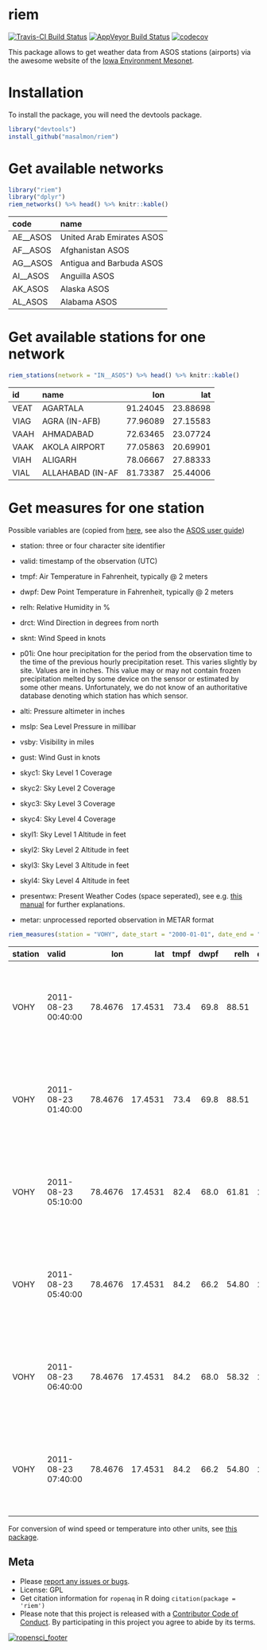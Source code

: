 riem
====

[![Travis-CI Build Status](https://travis-ci.org/masalmon/riem.svg?branch=master)](https://travis-ci.org/masalmon/riem) [![AppVeyor Build Status](https://ci.appveyor.com/api/projects/status/github/masalmon/riem?branch=master&svg=true)](https://ci.appveyor.com/project/masalmon/riem) [![codecov](https://codecov.io/gh/masalmon/riem/branch/master/graph/badge.svg)](https://codecov.io/gh/masalmon/riem)

This package allows to get weather data from ASOS stations (airports) via the awesome website of the [Iowa Environment Mesonet](https://mesonet.agron.iastate.edu/request/download.phtml?network=IN__ASOS).

Installation
============

To install the package, you will need the devtools package.

``` r
library("devtools")
install_github("masalmon/riem")
```

Get available networks
======================

``` r
library("riem")
library("dplyr")
riem_networks() %>% head() %>% knitr::kable()
```

| code       | name                      |
|:-----------|:--------------------------|
| AE\_\_ASOS | United Arab Emirates ASOS |
| AF\_\_ASOS | Afghanistan ASOS          |
| AG\_\_ASOS | Antigua and Barbuda ASOS  |
| AI\_\_ASOS | Anguilla ASOS             |
| AK\_ASOS   | Alaska ASOS               |
| AL\_ASOS   | Alabama ASOS              |

Get available stations for one network
======================================

``` r
riem_stations(network = "IN__ASOS") %>% head() %>% knitr::kable()
```

| id   | name             |       lon|       lat|
|:-----|:-----------------|---------:|---------:|
| VEAT | AGARTALA         |  91.24045|  23.88698|
| VIAG | AGRA (IN-AFB)    |  77.96089|  27.15583|
| VAAH | AHMADABAD        |  72.63465|  23.07724|
| VAAK | AKOLA AIRPORT    |  77.05863|  20.69901|
| VIAH | ALIGARH          |  78.06667|  27.88333|
| VIAL | ALLAHABAD (IN-AF |  81.73387|  25.44006|

Get measures for one station
============================

Possible variables are (copied from [here](https://mesonet.agron.iastate.edu/request/download.phtml), see also the [ASOS user guide](http://www.nws.noaa.gov/asos/pdfs/aum-toc.pdf))

-   station: three or four character site identifier

-   valid: timestamp of the observation (UTC)

-   tmpf: Air Temperature in Fahrenheit, typically @ 2 meters

-   dwpf: Dew Point Temperature in Fahrenheit, typically @ 2 meters

-   relh: Relative Humidity in %

-   drct: Wind Direction in degrees from north

-   sknt: Wind Speed in knots

-   p01i: One hour precipitation for the period from the observation time to the time of the previous hourly precipitation reset. This varies slightly by site. Values are in inches. This value may or may not contain frozen precipitation melted by some device on the sensor or estimated by some other means. Unfortunately, we do not know of an authoritative database denoting which station has which sensor.

-   alti: Pressure altimeter in inches

-   mslp: Sea Level Pressure in millibar

-   vsby: Visibility in miles

-   gust: Wind Gust in knots

-   skyc1: Sky Level 1 Coverage

-   skyc2: Sky Level 2 Coverage

-   skyc3: Sky Level 3 Coverage

-   skyc4: Sky Level 4 Coverage

-   skyl1: Sky Level 1 Altitude in feet

-   skyl2: Sky Level 2 Altitude in feet

-   skyl3: Sky Level 3 Altitude in feet

-   skyl4: Sky Level 4 Altitude in feet

-   presentwx: Present Weather Codes (space seperated), see e.g. [this manual](http://www.ofcm.gov/fmh-1/pdf/H-CH8.pdf) for further explanations.

-   metar: unprocessed reported observation in METAR format

``` r
riem_measures(station = "VOHY", date_start = "2000-01-01", date_end = "2016-04-22") %>% head() %>% knitr::kable()
```

| station | valid               |      lon|      lat|  tmpf|  dwpf|   relh|  drct|  sknt| p01i |   alti| mslp |  vsby| gust | skyc1 | skyc2 | skyc3 | skyc4 |  skyl1|  skyl2|  skyl3|  skyl4| presentwx | metar                                                        |
|:--------|:--------------------|--------:|--------:|-----:|-----:|------:|-----:|-----:|:-----|------:|:-----|-----:|:-----|:------|:------|:------|:------|------:|------:|------:|------:|:----------|:-------------------------------------------------------------|
| VOHY    | 2011-08-23 00:40:00 |  78.4676|  17.4531|  73.4|  69.8|  88.51|     0|     0| NA   |  29.83| NA   |  3.11| NA   | SCT   | BKN   | NA    | NA    |   1000|  20000|     NA|     NA| HZ        | VOHY 230040Z 00000KT 5000 HZ SCT010 BKN200 23/21 Q1010 NOSIG |
| VOHY    | 2011-08-23 01:40:00 |  78.4676|  17.4531|  73.4|  69.8|  88.51|     0|     0| NA   |  29.83| NA   |  3.11| NA   | SCT   | BKN   | NA    | NA    |   2000|  20000|     NA|     NA| HZ        | VOHY 230140Z 00000KT 5000 HZ SCT020 BKN200 23/21 Q1010 NOSIG |
| VOHY    | 2011-08-23 05:10:00 |  78.4676|  17.4531|  82.4|  68.0|  61.81|   270|     7| NA   |  29.85| NA   |  3.73| NA   | SCT   | SCT   | NA    | NA    |   1500|   2500|     NA|     NA| NA        | VOHY 230510Z 27007KT 6000 SCT015 SCT025 28/20 Q1011 NOSIG    |
| VOHY    | 2011-08-23 05:40:00 |  78.4676|  17.4531|  84.2|  66.2|  54.80|   270|     9| NA   |  29.83| NA   |  3.73| NA   | SCT   | SCT   | NA    | NA    |   1500|   2500|     NA|     NA| NA        | VOHY 230540Z 27009KT 6000 SCT015 SCT025 29/19 Q1010 NOSIG    |
| VOHY    | 2011-08-23 06:40:00 |  78.4676|  17.4531|  84.2|  68.0|  58.32|   260|     5| NA   |  29.83| NA   |  3.73| NA   | SCT   | SCT   | NA    | NA    |   1500|   2500|     NA|     NA| NA        | VOHY 230640Z 26005KT 6000 SCT015 SCT025 29/20 Q1010 NOSIG    |
| VOHY    | 2011-08-23 07:40:00 |  78.4676|  17.4531|  84.2|  66.2|  54.80|   250|     7| NA   |  29.77| NA   |  3.73| NA   | SCT   | SCT   | NA    | NA    |   2000|   2500|     NA|     NA| NA        | VOHY 230740Z 25007KT 6000 SCT020 SCT025 29/19 Q1008 NOSIG    |

For conversion of wind speed or temperature into other units, see [this package](https://github.com/geanders/weathermetrics/).

Meta
----

-   Please [report any issues or bugs](https://github.com/ropenscilabs/riem/issues).
-   License: GPL
-   Get citation information for `ropenaq` in R doing `citation(package = 'riem')`
-   Please note that this project is released with a [Contributor Code of Conduct](CONDUCT.md). By participating in this project you agree to abide by its terms.

[![ropensci\_footer](http://ropensci.org/public_images/github_footer.png)](http://ropensci.org)
